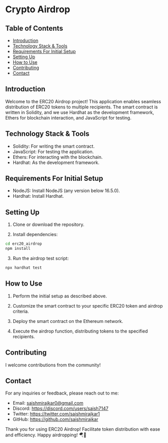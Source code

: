 # Crypto Airdrop

## Table of Contents

- [Introduction](#introduction)
- [Technology Stack & Tools](#technology-stack--tools)
- [Requirements For Initial Setup](#requirements-for-initial-setup)
- [Setting Up](#setting-up)
- [How to Use](#how-to-use)
- [Contributing](#contributing)
- [Contact](#contact)

## Introduction

Welcome to the ERC20 Airdrop project! This application enables seamless distribution of ERC20 tokens to multiple recipients. The smart contract is written in Solidity, and we use Hardhat as the development framework, Ethers for blockchain interaction, and JavaScript for testing.

## Technology Stack & Tools

- Solidity: For writing the smart contract.
- JavaScript: For testing the application.
- Ethers: For interacting with the blockchain.
- Hardhat: As the development framework.

## Requirements For Initial Setup

- NodeJS: Install NodeJS (any version below 16.5.0).
- Hardhat: Install Hardhat.

## Setting Up

1. Clone or download the repository.

2. Install dependencies:

```bash
cd erc20_airdrop
npm install
```

3. Run the airdrop test script:

```bash
npx hardhat test
```

## How to Use

1. Perform the initial setup as described above.

2. Customize the smart contract to your specific ERC20 token and airdrop criteria.

3. Deploy the smart contract on the Ethereum network.

4. Execute the airdrop function, distributing tokens to the specified recipients.

## Contributing

I welcome contributions from the community! 

## Contact

For any inquiries or feedback, please reach out to me:

- Email: saishmirajkar0@gmail.com
- Discord: https://discord.com/users/saish7147 
- Twitter: https://twitter.com/saishmirajkar1
- GitHub: https://github.com/saishmirajkar

Thank you for using ERC20 Airdrop! Facilitate token distribution with ease and efficiency. Happy airdropping! 🪂🚀
